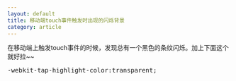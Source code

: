 ```yaml
---
layout: default
title: 移动端touch事件触发时出现的闪烁背景
category: article
---
```


在移动端上触发touch事件的时候，发现总有一个黑色的条纹闪烁。加上下面这个就好拉~~

<pre data-language="css">
-webkit-tap-highlight-color:transparent;
</pre>
